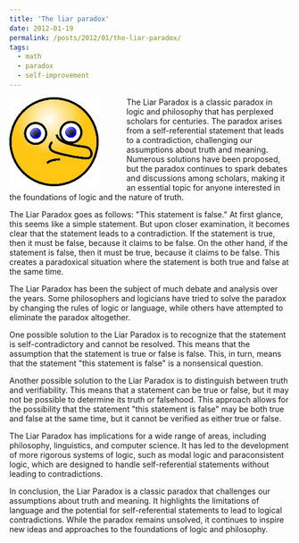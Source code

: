 ```yaml
---
title: 'The liar paradox'
date: 2012-01-19
permalink: /posts/2012/01/the-liar-paradox/
tags:
  - math
  - paradox
  - self-improvement
---
```


<img width="160" alt="liar" src="/images/posts/the-liar-paradox.webp" style="float: left; margin-right: 50px;" /> The Liar Paradox is a classic paradox in logic and philosophy that has perplexed scholars for centuries. The paradox arises from a self-referential statement that leads to a contradiction, challenging our assumptions about truth and meaning. Numerous solutions have been proposed, but the paradox continues to spark debates and discussions among scholars, making it an essential topic for anyone interested in the foundations of logic and the nature of truth.

The Liar Paradox goes as follows: "This statement is false." At first glance, this seems like a simple statement. But upon closer examination, it becomes clear that the statement leads to a contradiction. If the statement is true, then it must be false, because it claims to be false. On the other hand, if the statement is false, then it must be true, because it claims to be false. This creates a paradoxical situation where the statement is both true and false at the same time.

The Liar Paradox has been the subject of much debate and analysis over the years. Some philosophers and logicians have tried to solve the paradox by changing the rules of logic or language, while others have attempted to eliminate the paradox altogether.

One possible solution to the Liar Paradox is to recognize that the statement is self-contradictory and cannot be resolved. This means that the assumption that the statement is true or false is false. This, in turn, means that the statement "this statement is false" is a nonsensical question.

Another possible solution to the Liar Paradox is to distinguish between truth and verifiability. This means that a statement can be true or false, but it may not be possible to determine its truth or falsehood. This approach allows for the possibility that the statement "this statement is false" may be both true and false at the same time, but it cannot be verified as either true or false.

The Liar Paradox has implications for a wide range of areas, including philosophy, linguistics, and computer science. It has led to the development of more rigorous systems of logic, such as modal logic and paraconsistent logic, which are designed to handle self-referential statements without leading to contradictions.

In conclusion, the Liar Paradox is a classic paradox that challenges our assumptions about truth and meaning. It highlights the limitations of language and the potential for self-referential statements to lead to logical contradictions. While the paradox remains unsolved, it continues to inspire new ideas and approaches to the foundations of logic and philosophy.
